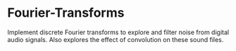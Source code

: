# Fourier-Transforms
Implement discrete Fourier transforms to explore and filter noise from  digital audio signals. Also explores the effect of convolution on these sound files.
